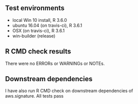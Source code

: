 ## Test environments

* local Win 10 install, R 3.6.0
* ubuntu 16.04 (on travis-ci), R 3.6.1
* OSX (on travis-ci), R 3.6.1
* win-builder (release)

## R CMD check results

There were no ERRORs or WARNINGs or NOTEs.

## Downstream dependencies

I have also run R CMD check on downstream dependencies of aws.signature.
All tests pass